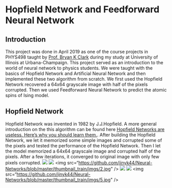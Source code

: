 # Hopfield Network and Feedforward Neural Network
## Introduction
This project was done in  April 2019 as one of the course projects in PHYS498 taught by [Prof. Bryan K Clark](https://physics.illinois.edu/people/directory/profile/bkclark) during my study at University of Illinois at Urbana-Champaign. This project served as an introduction to the world of neural network to physics students. We were taught with the basics of Hopfield Network and Artificial Neural Network and then implemented these two algorithm from scratch. We first used the Hopfield Network recovered a 64x64 grayscale image with half of the pixels corrupted. Then we used Feedforward Neural Network to predict the atomic spins of Ising model.
## Hopfield Network
Hopfield Network was invented in 1982 by J.J.Hopfield. A more general introduction on the this algorithm can be found here [Hopfield Networks are useless. Here’s why you should learn them.](https://towardsdatascience.com/hopfield-networks-are-useless-heres-why-you-should-learn-them-f0930ebeadcd). 
After building the Hopfield Network, we let it memorized some simple images and corrupted some of the pixels and tested the performance of the Hopfield Network. 
Then I let the model memorized a 64x64 grayscale image and corrupted half of the pixels. After a few iterations, it converged to original image with only few pixels corrupted.
<img src=“https://github.com/jinyk44/Neural-Networks/blob/master/thumbnail_train/imgs/0.jpg” />
<img src=“https://github.com/jinyk44/Neural-Networks/blob/master/thumbnail_train/imgs/1.jpg” /> 
<img src=“https://github.com/jinyk44/Neural-Networks/blob/master/thumbnail_train/imgs/2.jpg" />
<img src=“https://github.com/jinyk44/Neural-Networks/blob/master/thumbnail_train/imgs/3.jpg” />
<img src=“https://github.com/jinyk44/Neural-Networks/blob/master/thumbnail_train/imgs/4.jpg” />
<img src=“https://github.com/jinyk44/Neural-Networks/blob/master/thumbnail_train/imgs/5.jpg" />


